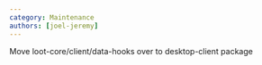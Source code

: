 ```yaml
---
category: Maintenance
authors: [joel-jeremy]
---
```


Move loot-core/client/data-hooks over to desktop-client package
